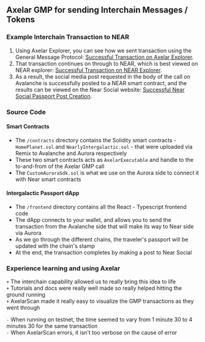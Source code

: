 ## Axelar GMP for sending Interchain Messages / Tokens

### Example Interchain Transaction to NEAR

1. Using Axelar Explorer, you can see how we sent transaction using the General Message Protocol: [Successful Transaction on Axelar Explorer](https://testnet.axelarscan.io/gmp/0x845ef0f0a0e7c8994247794e0f53cb403597598b4253a4617cd797dfd3050dc6:3).
2. That transaction continues on through to NEAR, which is best viewed on NEAR explorer: [Successful Transaction on NEAR Explorer](https://explorer.testnet.near.org/transactions/FxDq5wNQPXdMu9kGPy4A34tNvYab6vVXXuZbyUA6Gnqn).
3. As a result, the social media post requested in the body of the call on Avalanche is successfully posted to a NEAR smart contract, and the results can be viewed on the Near Social website: [Successful Near Social Passport Post Creation](https://test.near.social/#/adb45a7095238ffe7bc93deefb34121404c70c37.aurora/widget/Success).

### Source Code

#### Smart Contracts

- The `/contracts` directory contains the Solidity smart contracts - `HomePlanet.sol` and `NearlyIntergalactic.sol` - that were uploaded via Remix to Avalanche and Aurora respectively
- These two smart contracts acts as `AxelarExecutable` and handle to the to-and-from of the Axelar GMP call
- The `CustomAuroraSdk.sol` is what we use on the Aurora side to connect it with Near smart contracts

#### Intergalactic Passport dApp

- The `/frontend` directory contains all the React - Typescript frontend code
- The dApp connects to your wallet, and allows you to send the transaction from the Avalanche side that will make its way to Near side via Aurora
- As we go through the different chains, the traveler's passport will be updated with the chain's stamp
- At the end, the transaction completes by making a post to Near Social

### Experience learning and using Axelar

`+` The interchain capability allowed us to really bring this idea to life <br/>
`+` Tutorials and docs were really well made so really helped hitting the ground running <br />
`+` AxelarScan made it really easy to visualize the GMP transactions as they went through

`-` When running on testnet, the time seemed to vary from 1 minute 30 to 4 minutes 30 for the same transaction <br />
`-` When AxelarScan errors, it isn't too verbose on the cause of error
